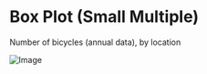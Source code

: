 # Box Plot (Small Multiple)

Number of bicycles (annual data), by location

![Image](https://dl.dropboxusercontent.com/s/j3g0qx2z1b5qzij/chrome_0xTyy7X0E1.png)
